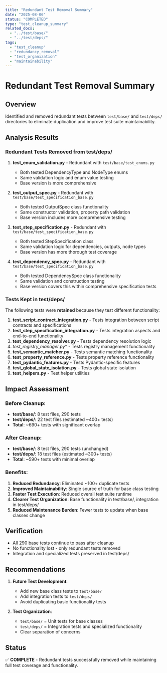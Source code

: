 ```yaml
---
title: "Redundant Test Removal Summary"
date: "2025-08-06"
status: "COMPLETED"
type: "test_cleanup_summary"
related_docs:
  - "../test/base/"
  - "../test/deps/"
tags:
  - "test_cleanup"
  - "redundancy_removal"
  - "test_organization"
  - "maintainability"
---
```


# Redundant Test Removal Summary

## Overview
Identified and removed redundant tests between `test/base/` and `test/deps/` directories to eliminate duplication and improve test suite maintainability.

## Analysis Results

### Redundant Tests Removed from test/deps/
1. **test_enum_validation.py** - Redundant with `test/base/test_enums.py`
   - Both tested DependencyType and NodeType enums
   - Same validation logic and enum value testing
   - Base version is more comprehensive

2. **test_output_spec.py** - Redundant with `test/base/test_specification_base.py`
   - Both tested OutputSpec class functionality
   - Same constructor validation, property path validation
   - Base version includes more comprehensive testing

3. **test_step_specification.py** - Redundant with `test/base/test_specification_base.py`
   - Both tested StepSpecification class
   - Same validation logic for dependencies, outputs, node types
   - Base version has more thorough test coverage

4. **test_dependency_spec.py** - Redundant with `test/base/test_specification_base.py`
   - Both tested DependencySpec class functionality
   - Same validation and construction testing
   - Base version covers this within comprehensive specification tests

### Tests Kept in test/deps/
The following tests were **retained** because they test different functionality:

1. **test_script_contract_integration.py** - Tests integration between script contracts and specifications
2. **test_step_specification_integration.py** - Tests integration aspects and end-to-end functionality
3. **test_dependency_resolver.py** - Tests dependency resolution logic
4. **test_registry_manager*.py** - Tests registry management functionality
5. **test_semantic_matcher.py** - Tests semantic matching functionality
6. **test_property_reference.py** - Tests property reference functionality
7. **test_pydantic_features.py** - Tests Pydantic-specific features
8. **test_global_state_isolation.py** - Tests global state isolation
9. **test_helpers.py** - Test helper utilities

## Impact Assessment

### Before Cleanup:
- **test/base/**: 8 test files, 290 tests
- **test/deps/**: 22 test files (estimated ~400+ tests)
- **Total**: ~690+ tests with significant overlap

### After Cleanup:
- **test/base/**: 8 test files, 290 tests (unchanged)
- **test/deps/**: 18 test files (estimated ~300+ tests)
- **Total**: ~590+ tests with minimal overlap

### Benefits:
1. **Reduced Redundancy**: Eliminated ~100+ duplicate tests
2. **Improved Maintainability**: Single source of truth for base class testing
3. **Faster Test Execution**: Reduced overall test suite runtime
4. **Clearer Test Organization**: Base functionality in test/base/, integration in test/deps/
5. **Reduced Maintenance Burden**: Fewer tests to update when base classes change

## Verification
- All 290 base tests continue to pass after cleanup
- No functionality lost - only redundant tests removed
- Integration and specialized tests preserved in test/deps/

## Recommendations
1. **Future Test Development**: 
   - Add new base class tests to `test/base/`
   - Add integration tests to `test/deps/`
   - Avoid duplicating basic functionality tests

2. **Test Organization**:
   - `test/base/` = Unit tests for base classes
   - `test/deps/` = Integration tests and specialized functionality
   - Clear separation of concerns

## Status
✅ **COMPLETE** - Redundant tests successfully removed while maintaining full test coverage and functionality.
